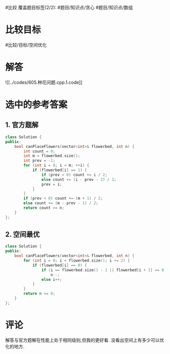 #比较
覆盖题目标签(2/2): #题目/知识点/贪心 #题目/知识点/数组

# 比较目标

#比较/目标/空间优化 

# 解答

![[../codes/605.种花问题.cpp.1.code]]

# 选中的参考答案

## 1. 官方题解

```C++
class Solution {
public:
    bool canPlaceFlowers(vector<int>& flowerbed, int n) {
        int count = 0;
        int m = flowerbed.size();
        int prev = -1;
        for (int i = 0; i < m; ++i) {
            if (flowerbed[i] == 1) {
                if (prev < 0) count += i / 2;
                else count += (i - prev - 2) / 2;
                prev = i;
            }
        }
        if (prev < 0) count += (m + 1) / 2;
        else count += (m - prev - 1) / 2;
        return count >= n;
    }
};
```

## 2. 空间最优

```C++
class Solution {
public:
    bool canPlaceFlowers(vector<int>& flowerbed, int n) {
        for (int i = 0; i < flowerbed.size(); i += 2) {
            if (flowerbed[i] == 0) {
                if (i == flowerbed.size() - 1 || flowerbed[i + 1] == 0)
                    n--;
                else i++;
            }
        }
        return n <= 0;
    }
};
```

# 评论
解答与官方题解在性能上处于相同级别,但我的更好看.
没看出空间上有多少可以优化的地方.